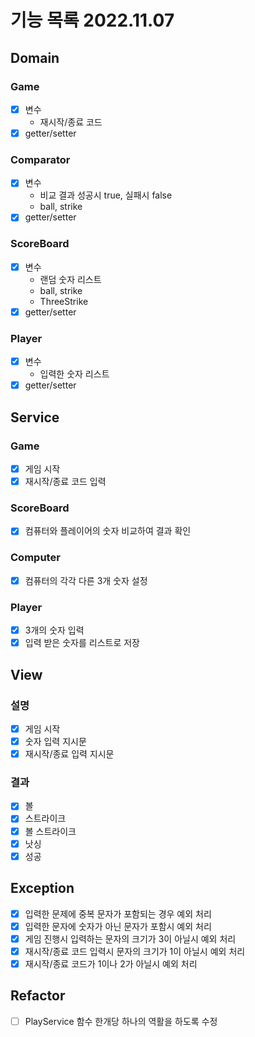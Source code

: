 # 기능 목록 2022.11.07
## Domain
### Game
- [X] 변수
  - 재시작/종료 코드
- [X] getter/setter

### Comparator
- [X] 변수
  - 비교 결과 성공시 true, 실패시 false
  - ball, strike
- [X] getter/setter

### ScoreBoard
- [X] 변수
  - 랜덤 숫자 리스트
  - ball, strike
  - ThreeStrike
- [X] getter/setter

### Player
- [X] 변수
  - 입력한 숫자 리스트
- [X] getter/setter

## Service
### Game  
- [X] 게임 시작
- [X] 재시작/종료 코드 입력

### ScoreBoard
- [X] 컴퓨터와 플레이어의 숫자 비교하여 결과 확인

### Computer 
- [X] 컴퓨터의 각각 다른 3개 숫자 설정

### Player
- [X] 3개의 숫자 입력
- [X] 입력 받은 숫자를 리스트로 저장

## View
### 설명
- [X] 게임 시작
- [X] 숫자 입력 지시문
- [X] 재시작/종료 입력 지시문

### 결과
- [X] 볼
- [X] 스트라이크
- [X] 볼 스트라이크
- [X] 낫싱
- [X] 성공

## Exception
- [X] 입력한 문제에 중복 문자가 포함되는 경우 예외 처리
- [X] 입력한 문자에 숫자가 아닌 문자가 포함시 예외 처리
- [X] 게임 진행시 입력하는 문자의 크기가 3이 아닐시 예외 처리
- [X] 재시작/종료 코드 입력시 문자의 크기가 1이 아닐시 예외 처리
- [X] 재시작/종료 코드가 1이나 2가 아닐시 예외 처리

## Refactor
- [ ] PlayService 함수 한개당 하나의 역활을 하도록 수정